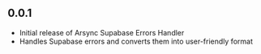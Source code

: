 ## 0.0.1

* Initial release of Arsync Supabase Errors Handler
* Handles Supabase errors and converts them into user-friendly format
